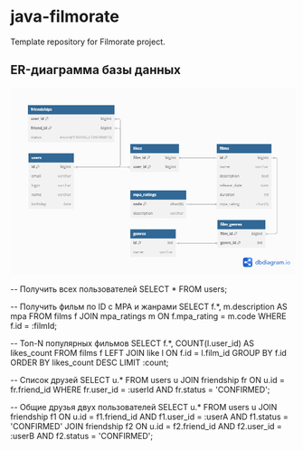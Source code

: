 # java-filmorate
Template repository for Filmorate project.

## ER-диаграмма базы данных

![ER-диаграмма](./db/er-diagram.png)

-- Получить всех пользователей
SELECT * 
FROM users;

-- Получить фильм по ID с MPA и жанрами
SELECT f.*, m.description AS mpa
FROM films f
JOIN mpa_ratings m ON f.mpa_rating = m.code
WHERE f.id = :filmId;

-- Топ-N популярных фильмов
SELECT f.*, COUNT(l.user_id) AS likes_count
FROM films f
LEFT JOIN like l ON f.id = l.film_id
GROUP BY f.id
ORDER BY likes_count DESC
LIMIT :count;

-- Список друзей
SELECT u.*
FROM users u
JOIN friendship fr ON u.id = fr.friend_id
WHERE fr.user_id = :userId
AND fr.status = 'CONFIRMED';

-- Общие друзья двух пользователей
SELECT u.*
FROM users u
JOIN friendship f1 ON u.id = f1.friend_id
AND f1.user_id = :userA
AND f1.status = 'CONFIRMED'
JOIN friendship f2 ON u.id = f2.friend_id
AND f2.user_id = :userB
AND f2.status = 'CONFIRMED';
